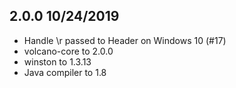 ## 2.0.0 10/24/2019
  * Handle \r passed to Header on Windows 10 (#17)
  * volcano-core to 2.0.0
  * winston to 1.3.13
  * Java compiler to 1.8